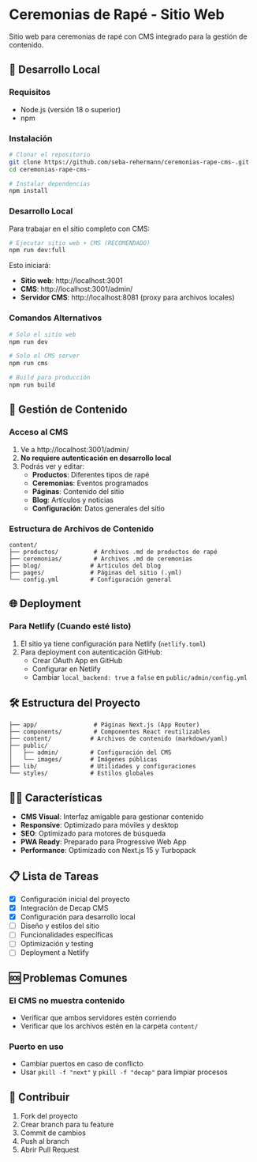 # Ceremonias de Rapé - Sitio Web

Sitio web para ceremonias de rapé con CMS integrado para la gestión de contenido.

## 🚀 Desarrollo Local

### Requisitos
- Node.js (versión 18 o superior)
- npm

### Instalación

```bash
# Clonar el repositorio
git clone https://github.com/seba-rehermann/ceremonias-rape-cms-.git
cd ceremonias-rape-cms-

# Instalar dependencias
npm install
```

### Desarrollo Local

Para trabajar en el sitio completo con CMS:

```bash
# Ejecutar sitio web + CMS (RECOMENDADO)
npm run dev:full
```

Esto iniciará:
- **Sitio web**: http://localhost:3001
- **CMS**: http://localhost:3001/admin/
- **Servidor CMS**: http://localhost:8081 (proxy para archivos locales)

### Comandos Alternativos

```bash
# Solo el sitio web
npm run dev

# Solo el CMS server
npm run cms

# Build para producción
npm run build
```

## 📝 Gestión de Contenido

### Acceso al CMS
1. Ve a http://localhost:3001/admin/
2. **No requiere autenticación en desarrollo local**
3. Podrás ver y editar:
   - **Productos**: Diferentes tipos de rapé
   - **Ceremonias**: Eventos programados
   - **Páginas**: Contenido del sitio
   - **Blog**: Artículos y noticias
   - **Configuración**: Datos generales del sitio

### Estructura de Archivos de Contenido

```
content/
├── productos/          # Archivos .md de productos de rapé
├── ceremonias/         # Archivos .md de ceremonias
├── blog/              # Artículos del blog
├── pages/             # Páginas del sitio (.yml)
└── config.yml         # Configuración general
```

## 🌐 Deployment

### Para Netlify (Cuando esté listo)
1. El sitio ya tiene configuración para Netlify (`netlify.toml`)
2. Para deployment con autenticación GitHub:
   - Crear OAuth App en GitHub
   - Configurar en Netlify
   - Cambiar `local_backend: true` a `false` en `public/admin/config.yml`

## 🛠️ Estructura del Proyecto

```
├── app/                # Páginas Next.js (App Router)
├── components/         # Componentes React reutilizables
├── content/           # Archivos de contenido (markdown/yaml)
├── public/
│   ├── admin/         # Configuración del CMS
│   └── images/        # Imágenes públicas
├── lib/               # Utilidades y configuraciones
└── styles/            # Estilos globales
```

## 🧘‍♀️ Características

- **CMS Visual**: Interfaz amigable para gestionar contenido
- **Responsive**: Optimizado para móviles y desktop
- **SEO**: Optimizado para motores de búsqueda
- **PWA Ready**: Preparado para Progressive Web App
- **Performance**: Optimizado con Next.js 15 y Turbopack

## 📋 Lista de Tareas

- [x] Configuración inicial del proyecto
- [x] Integración de Decap CMS
- [x] Configuración para desarrollo local
- [ ] Diseño y estilos del sitio
- [ ] Funcionalidades específicas
- [ ] Optimización y testing
- [ ] Deployment a Netlify

## 🆘 Problemas Comunes

### El CMS no muestra contenido
- Verificar que ambos servidores estén corriendo
- Verificar que los archivos estén en la carpeta `content/`

### Puerto en uso
- Cambiar puertos en caso de conflicto
- Usar `pkill -f "next"` y `pkill -f "decap"` para limpiar procesos

## 🤝 Contribuir

1. Fork del proyecto
2. Crear branch para tu feature
3. Commit de cambios
4. Push al branch
5. Abrir Pull Request
